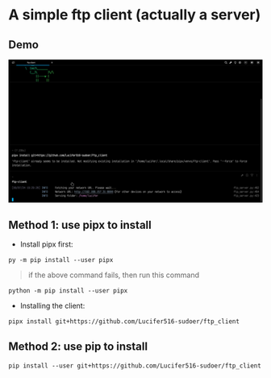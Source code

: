 # A simple ftp client (actually a server)

## Demo
[![Demo video of FTP Server working](https://raw.githubusercontent.com/Lucifer516-sudoer/ftp_client/main/demo/demo-thumbnail.png)](https://raw.githubusercontent.com/Lucifer516-sudoer/ftp_client/main/demo/demo-video.mp4)
## Method 1: use pipx to install

- Install pipx first:
```shell
py -m pip install --user pipx
```
> if the above command fails, then run this command
```shell
python -m pip install --user pipx
``` 
- Installing the client:
```shell
pipx install git+https://github.com/Lucifer516-sudoer/ftp_client        
```


## Method 2: use pip to install

```shell
pip install --user git+https://github.com/Lucifer516-sudoer/ftp_client        
```
